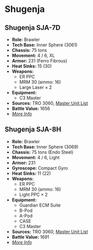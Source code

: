 # Shugenja
## Shugenja SJA-7D
- **Role:** Brawler
- **Tech Base:** Inner Sphere (3061)
- **Chassis:** 75 tons
- **Movement:** 4 / 6, XL
- **Armor:** 231 (Ferro Fibrous)
- **Heat Sinks:** 15 (30)
- **Weapons:**
  - ER PPC
  - MRM 30 (ammo: 16)
  - Large Laser × 2
- **Equipment:**
  - C3 Master
- **Sources:** TRO 3060, [Master Unit List](http://masterunitlist.info/Unit/Details/2942/shugenja-sja-7d)
- **Battle Value:** 1656
- [*More Info*](shugenja/shugenja_sja-7d.md)

## Shugenja SJA-8H
- **Role:** Brawler
- **Tech Base:** Inner Sphere (3069)
- **Chassis:** 75 tons (Endo Steel)
- **Movement:** 4 / 6, Light
- **Armor:** 231
- **Gyroscope:** Compact Gyro
- **Heat Sinks:** 11 (22)
- **Weapons:**
  - ER PPC
  - MRM 30 (ammo: 16)
  - Light PPC × 2
- **Equipment:**
  - Guardian ECM Suite
  - B-Pod
  - A-Pod
  - CASE
  - C3 Master
- **Sources:** TRO 3060, [Master Unit List](http://masterunitlist.info/Unit/Details/2943/shugenja-sja-8h)
- **Battle Value:** 1691
- [*More Info*](shugenja/shugenja_sja-8h.md)

